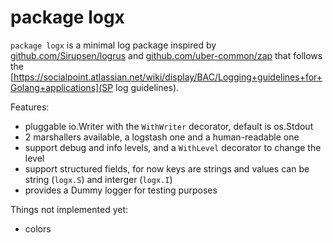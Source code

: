 # package logx

`package logx` is a minimal log package inspired by [github.com/Sirupsen/logrus](logrus) and [github.com/uber-common/zap](zap) that follows the [https://socialpoint.atlassian.net/wiki/display/BAC/Logging+guidelines+for+Golang+applications](SP log guidelines).

Features:

-  pluggable io.Writer with the `WithWriter` decorator, default is os.Stdout
-  2 marshallers available, a logstash one and a human-readable one
-  support debug and info levels, and a `WithLevel` decorator to change the level
-  support structured fields, for now keys are strings and values can be string (`logx.S`) and interger (`logx.I`)
-  provides a Dummy logger for testing purposes

Things not implemented yet:

- colors
